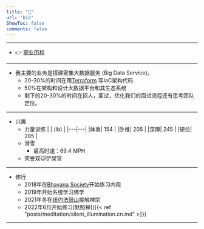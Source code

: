 ```yaml
---
title: "👋"
url: "bio"
ShowToc: false
comments: false
---
```


---
- 👉  [职业历程](https://www.linkedin.com/in/zihan-guo/)
  
---
- 我主要的业务是搭建密集大数据服务 (Big Data Service)。 
  - 20-30%的时间在用[Terraform](https://www.terraform.io/) 写IaC架构代码 
  - 50%在架构和设计大数据平台和其生态系统
  - 剩下的20-30%的时间在招人，面试，优化我们的面试流程还有思考团队定位。
  
---
- 兴趣
  - 力量训练
    |   | (lb)  |
    |---|---|
    |体重| 154 |
    |卧推| 205 |
    |深蹲| 245 |
    |硬拉| 285 |
  - 滑雪
    - 最高时速：69.4 MPH
  - 荣誉双🐱铲屎官
  
---
- 修行
  - 2018年在[Bhavana Society](https://bhavanasociety.org/)开始练习内观
  - 2019年开始系统学习佛学
  - 2021年冬在[纽约法鼓山](https://dharmadrumretreat.org/)接触禅宗
  - 2022年6月开始修习[默照禅]({{< ref "posts/meditation/silent_illumination.cn.md" >}})

--- 

